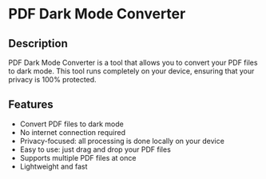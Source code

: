 # PDF Dark Mode Converter

## Description
PDF Dark Mode Converter is a tool that allows you to convert your PDF files to dark mode. This tool runs completely on your device, ensuring that your privacy is 100% protected.

## Features
- Convert PDF files to dark mode
- No internet connection required
- Privacy-focused: all processing is done locally on your device
- Easy to use: just drag and drop your PDF files
- Supports multiple PDF files at once
- Lightweight and fast
